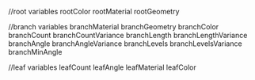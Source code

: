 //root variables
rootColor
rootMaterial
rootGeometry

//branch variables
branchMaterial
branchGeometry
branchColor
branchCount
branchCountVariance
branchLength
branchLengthVariance
branchAngle
branchAngleVariance
branchLevels
branchLevelsVariance
branchMinAngle

//leaf variables
leafCount
leafAngle
leafMaterial
leafColor



